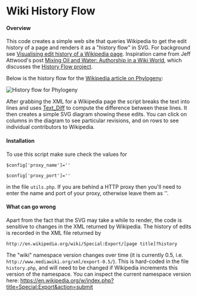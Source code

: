 # Wiki History Flow

#### Overview
This code creates a simple web site that queries Wikipedia to get the edit history of a page and renders it as a "history flow" in SVG. For background see [Visualising edit history of a Wikipedia page](http://iphylo.blogspot.com/2009/09/visualising-edit-history-of-wikipedia.html). Inspiration came from Jeff Attwood\'s post [Mixing Oil and Water: Authorship in a Wiki World](http://www.codinghorror.com/blog/archives/001222.html), which discusses the [History Flow project](http://researchweb.watson.ibm.com/visual/projects/history_flow/explanation.htm). 

Below is the history flow for the [Wikipedia article on Phylogeny](http://en.wikipedia.org/wiki/Phylogeny):

![History flow for Phylogeny](https://github.com/rdmpage/wikihistoryflow/raw/master/historyflow.png)

After grabbing the XML for a Wikipedia page the script breaks the text into lines and uses [Text_Diff](http://pear.php.net/package/Text_Diff) to compute the difference between these lines. It then creates a simple SVG diagram showing these edits. You can click on columns in the diagram to see particular revisions, and on rows to see individual contributors to Wikipedia.

#### Installation
To use this script make sure check the values for 

`$config['proxy_name']=''`

`$config['proxy_port']=''`

in the file `utils.php`. If you are behind a HTTP proxy then you'll need to enter the name and port of your proxy, otherwise leave them as ''.

#### What can go wrong
Apart from the fact that the SVG may take a while to render, the code is sensitive to changes in the XML returned by Wikipedia. The history of edits is recorded in the XML file returned by

`http://en.wikipedia.org/wiki/Special:Export/[page title]?history`

The "wiki" namespace version changes over time (it is currently 0.5, i.e. `http://www.mediawiki.org/xml/export-0.5/`). This is hard-coded in the file `history.php`, and will need to be changed if Wikipedia increments this version of the namespace. You can inspect the current namespace version here: https://en.wikipedia.org/w/index.php?title=Special:Export&action=submit
